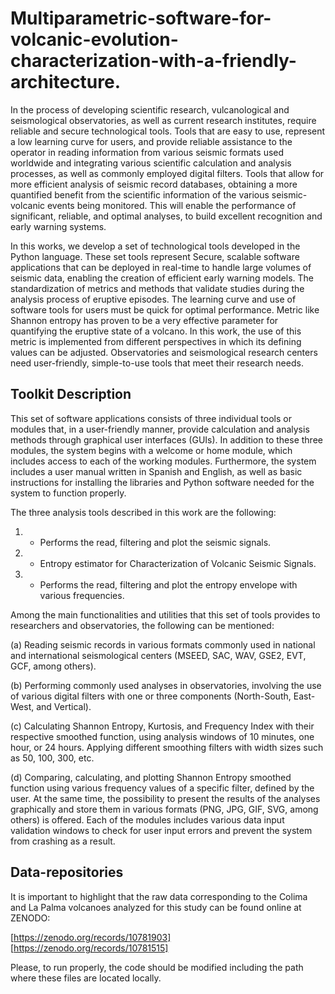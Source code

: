 # Multiparametric-software-for-volcanic-evolution-characterization-with-a-friendly-architecture.

In the process of developing scientific research, vulcanological and seismological observatories, as well as current research institutes, require reliable and secure technological tools. Tools that are easy to use, represent a low learning curve for users, and provide reliable assistance to the operator in reading information from various seismic formats used worldwide and integrating various scientific calculation and analysis processes, as well as commonly employed digital filters. 
Tools that allow for more efficient analysis of seismic record databases, obtaining a more quantified benefit from the scientific information of the various seismic-volcanic events being monitored. This will enable the performance of significant, reliable, and optimal analyses, to build excellent recognition and early warning systems.

In this works, we develop a set of technological tools developed in the Python language. These set tools represent Secure, scalable software applications that can be deployed in real-time to handle large volumes of seismic data, enabling the creation of efficient early warning models. The standardization of metrics and methods that validate studies during the analysis process of eruptive episodes. The learning curve and use of software tools for users must be quick for optimal performance. Metric like Shannon entropy has proven to be a very effective parameter for quantifying the eruptive state of a volcano. In this work, the use of this metric is implemented from different perspectives in which its defining values can be adjusted. Observatories and seismological research centers need user-friendly, simple-to-use tools that meet their research needs.




## Toolkit Description

This set of software applications consists of three individual tools or modules that, in a user-friendly manner, provide calculation and analysis methods through graphical user interfaces (GUIs). In addition to these three modules, the system begins with a welcome or home module, which includes access to each of the working modules. Furthermore, the system includes a user manual written in Spanish and English, as well as basic instructions for installing the libraries and Python software needed for the system to function properly.

The three analysis tools described in this work are the following:
  
1. - Performs the read, filtering and plot the seismic signals.
2. - Entropy estimator for Characterization of Volcanic Seismic Signals.
3. - Performs the read, filtering and plot the entropy envelope with various frequencies.

Among the main functionalities and utilities that this set of tools provides to researchers and observatories, the following can be mentioned:

(a)	Reading seismic records in various formats commonly used in national and international seismological centers (MSEED, SAC, WAV, GSE2, EVT, GCF, among others).
 
(b)	Performing commonly used analyses in observatories, involving the use of various digital filters with one or three components (North-South, East-West, and Vertical). 

(c)	Calculating Shannon Entropy, Kurtosis, and Frequency Index with their respective smoothed function, using analysis windows of 10 minutes, one hour, or 24 hours. Applying different smoothing filters with width sizes such as 50, 100, 300, etc. 

(d)	Comparing, calculating, and plotting Shannon Entropy smoothed function using various frequency values of a specific filter, defined by the user. At the same time, the possibility to present the results of the analyses graphically and store them in various formats (PNG, JPG, GIF, SVG, among others) is offered. Each of the modules includes various data input validation windows to check for user input errors and prevent the system from crashing as a result.



## Data-repositories


It is important to highlight that the raw data corresponding to the Colima and La Palma volcanoes analyzed for this study can be found online at ZENODO:

[https://zenodo.org/records/10781903]
[https://zenodo.org/records/10781515] 

Please, to run properly, the code should be modified including the path where these files are located locally.

